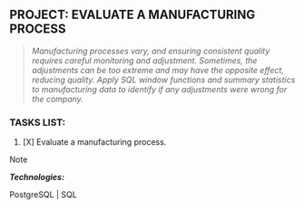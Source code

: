 ## PROJECT: EVALUATE A MANUFACTURING PROCESS
>_Manufacturing processes vary, and ensuring consistent quality requires careful monitoring and adjustment. Sometimes, the adjustments can be too extreme and may have the opposite effect, reducing quality. Apply SQL window functions and summary statistics to manufacturing data to identify if any adjustments were wrong for the company._
>
### TASKS LIST:
1. [X] Evaluate a manufacturing process.

>[!NOTE]
>**_Technologies:_**
>
>PostgreSQL | SQL
